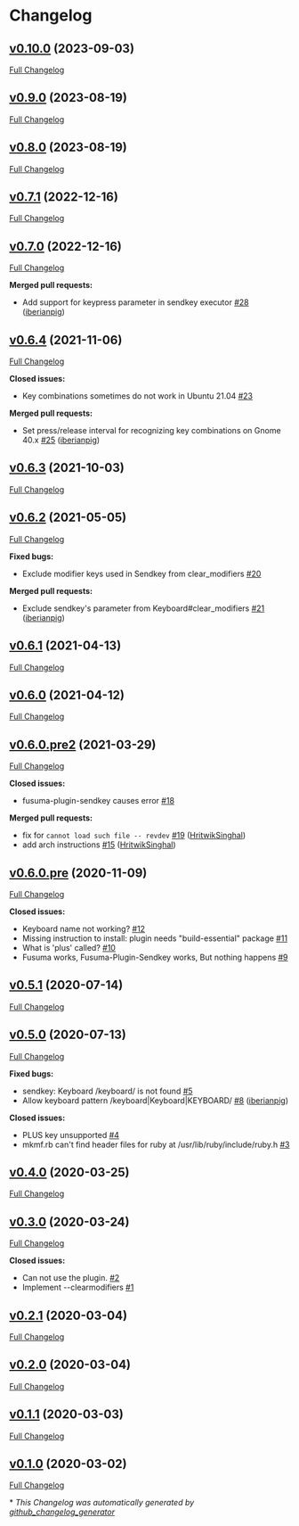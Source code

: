 # Changelog

## [v0.10.0](https://github.com/iberianpig/fusuma-plugin-sendkey/tree/v0.10.0) (2023-09-03)

[Full Changelog](https://github.com/iberianpig/fusuma-plugin-sendkey/compare/v0.9.0...v0.10.0)

## [v0.9.0](https://github.com/iberianpig/fusuma-plugin-sendkey/tree/v0.9.0) (2023-08-19)

[Full Changelog](https://github.com/iberianpig/fusuma-plugin-sendkey/compare/v0.8.0...v0.9.0)

## [v0.8.0](https://github.com/iberianpig/fusuma-plugin-sendkey/tree/v0.8.0) (2023-08-19)

[Full Changelog](https://github.com/iberianpig/fusuma-plugin-sendkey/compare/v0.7.1...v0.8.0)

## [v0.7.1](https://github.com/iberianpig/fusuma-plugin-sendkey/tree/v0.7.1) (2022-12-16)

[Full Changelog](https://github.com/iberianpig/fusuma-plugin-sendkey/compare/v0.7.0...v0.7.1)

## [v0.7.0](https://github.com/iberianpig/fusuma-plugin-sendkey/tree/v0.7.0) (2022-12-16)

[Full Changelog](https://github.com/iberianpig/fusuma-plugin-sendkey/compare/v0.6.4...v0.7.0)

**Merged pull requests:**

- Add support for keypress parameter in sendkey executor [\#28](https://github.com/iberianpig/fusuma-plugin-sendkey/pull/28) ([iberianpig](https://github.com/iberianpig))

## [v0.6.4](https://github.com/iberianpig/fusuma-plugin-sendkey/tree/v0.6.4) (2021-11-06)

[Full Changelog](https://github.com/iberianpig/fusuma-plugin-sendkey/compare/v0.6.3...v0.6.4)

**Closed issues:**

- Key combinations sometimes do not work in Ubuntu 21.04 [\#23](https://github.com/iberianpig/fusuma-plugin-sendkey/issues/23)

**Merged pull requests:**

- Set press/release interval for recognizing key combinations on Gnome 40.x [\#25](https://github.com/iberianpig/fusuma-plugin-sendkey/pull/25) ([iberianpig](https://github.com/iberianpig))

## [v0.6.3](https://github.com/iberianpig/fusuma-plugin-sendkey/tree/v0.6.3) (2021-10-03)

[Full Changelog](https://github.com/iberianpig/fusuma-plugin-sendkey/compare/v0.6.2...v0.6.3)

## [v0.6.2](https://github.com/iberianpig/fusuma-plugin-sendkey/tree/v0.6.2) (2021-05-05)

[Full Changelog](https://github.com/iberianpig/fusuma-plugin-sendkey/compare/v0.6.1...v0.6.2)

**Fixed bugs:**

- Exclude modifier keys used in Sendkey from clear\_modifiers [\#20](https://github.com/iberianpig/fusuma-plugin-sendkey/issues/20)

**Merged pull requests:**

- Exclude sendkey's parameter from Keyboard\#clear\_modifiers [\#21](https://github.com/iberianpig/fusuma-plugin-sendkey/pull/21) ([iberianpig](https://github.com/iberianpig))

## [v0.6.1](https://github.com/iberianpig/fusuma-plugin-sendkey/tree/v0.6.1) (2021-04-13)

[Full Changelog](https://github.com/iberianpig/fusuma-plugin-sendkey/compare/v0.6.0...v0.6.1)

## [v0.6.0](https://github.com/iberianpig/fusuma-plugin-sendkey/tree/v0.6.0) (2021-04-12)

[Full Changelog](https://github.com/iberianpig/fusuma-plugin-sendkey/compare/v0.6.0.pre2...v0.6.0)

## [v0.6.0.pre2](https://github.com/iberianpig/fusuma-plugin-sendkey/tree/v0.6.0.pre2) (2021-03-29)

[Full Changelog](https://github.com/iberianpig/fusuma-plugin-sendkey/compare/v0.6.0.pre...v0.6.0.pre2)

**Closed issues:**

- fusuma-plugin-sendkey causes error [\#18](https://github.com/iberianpig/fusuma-plugin-sendkey/issues/18)

**Merged pull requests:**

- fix for `cannot load such file -- revdev` [\#19](https://github.com/iberianpig/fusuma-plugin-sendkey/pull/19) ([HritwikSinghal](https://github.com/HritwikSinghal))
- add arch instructions [\#15](https://github.com/iberianpig/fusuma-plugin-sendkey/pull/15) ([HritwikSinghal](https://github.com/HritwikSinghal))

## [v0.6.0.pre](https://github.com/iberianpig/fusuma-plugin-sendkey/tree/v0.6.0.pre) (2020-11-09)

[Full Changelog](https://github.com/iberianpig/fusuma-plugin-sendkey/compare/v0.5.1...v0.6.0.pre)

**Closed issues:**

- Keyboard name not working? [\#12](https://github.com/iberianpig/fusuma-plugin-sendkey/issues/12)
- Missing instruction to install: plugin needs "build-essential" package [\#11](https://github.com/iberianpig/fusuma-plugin-sendkey/issues/11)
- What is 'plus' called? [\#10](https://github.com/iberianpig/fusuma-plugin-sendkey/issues/10)
- Fusuma works, Fusuma-Plugin-Sendkey works, But nothing happens [\#9](https://github.com/iberianpig/fusuma-plugin-sendkey/issues/9)

## [v0.5.1](https://github.com/iberianpig/fusuma-plugin-sendkey/tree/v0.5.1) (2020-07-14)

[Full Changelog](https://github.com/iberianpig/fusuma-plugin-sendkey/compare/v0.5.0...v0.5.1)

## [v0.5.0](https://github.com/iberianpig/fusuma-plugin-sendkey/tree/v0.5.0) (2020-07-13)

[Full Changelog](https://github.com/iberianpig/fusuma-plugin-sendkey/compare/v0.4.0...v0.5.0)

**Fixed bugs:**

- sendkey: Keyboard /keyboard/ is not found [\#5](https://github.com/iberianpig/fusuma-plugin-sendkey/issues/5)
- Allow keyboard pattern /keyboard|Keyboard|KEYBOARD/ [\#8](https://github.com/iberianpig/fusuma-plugin-sendkey/pull/8) ([iberianpig](https://github.com/iberianpig))

**Closed issues:**

- PLUS key unsupported [\#4](https://github.com/iberianpig/fusuma-plugin-sendkey/issues/4)
- mkmf.rb can't find header files for ruby at /usr/lib/ruby/include/ruby.h [\#3](https://github.com/iberianpig/fusuma-plugin-sendkey/issues/3)

## [v0.4.0](https://github.com/iberianpig/fusuma-plugin-sendkey/tree/v0.4.0) (2020-03-25)

[Full Changelog](https://github.com/iberianpig/fusuma-plugin-sendkey/compare/v0.3.0...v0.4.0)

## [v0.3.0](https://github.com/iberianpig/fusuma-plugin-sendkey/tree/v0.3.0) (2020-03-24)

[Full Changelog](https://github.com/iberianpig/fusuma-plugin-sendkey/compare/v0.2.1...v0.3.0)

**Closed issues:**

- Can not use the plugin. [\#2](https://github.com/iberianpig/fusuma-plugin-sendkey/issues/2)
- Implement --clearmodifiers [\#1](https://github.com/iberianpig/fusuma-plugin-sendkey/issues/1)

## [v0.2.1](https://github.com/iberianpig/fusuma-plugin-sendkey/tree/v0.2.1) (2020-03-04)

[Full Changelog](https://github.com/iberianpig/fusuma-plugin-sendkey/compare/v0.2.0...v0.2.1)

## [v0.2.0](https://github.com/iberianpig/fusuma-plugin-sendkey/tree/v0.2.0) (2020-03-04)

[Full Changelog](https://github.com/iberianpig/fusuma-plugin-sendkey/compare/v0.1.1...v0.2.0)

## [v0.1.1](https://github.com/iberianpig/fusuma-plugin-sendkey/tree/v0.1.1) (2020-03-03)

[Full Changelog](https://github.com/iberianpig/fusuma-plugin-sendkey/compare/v0.1.0...v0.1.1)

## [v0.1.0](https://github.com/iberianpig/fusuma-plugin-sendkey/tree/v0.1.0) (2020-03-02)

[Full Changelog](https://github.com/iberianpig/fusuma-plugin-sendkey/compare/7d1d13d5d0215174b4659e7e93e628f55f48c7d1...v0.1.0)



\* *This Changelog was automatically generated by [github_changelog_generator](https://github.com/github-changelog-generator/github-changelog-generator)*
